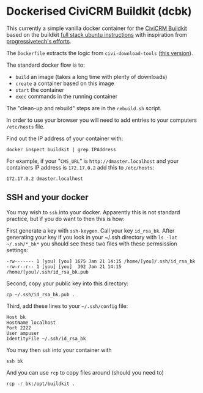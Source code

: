 # Dockerised CiviCRM Buildkit (dcbk)

This currently a simple vanilla docker container for the
[CiviCRM Buildkit](https://github.com/civicrm/civicrm-buildkit)
based on the buildkit
[full stack ubuntu instructions](https://github.com/civicrm/civicrm-buildkit/blob/master/doc/download-ubuntu.md)
with inspiration from
[progressivetech's efforts](https://github.com/progressivetech/docker-civicrm-buildkit).

The `Dockerfile` extracts the logic from `civi-download-tools`
([this version](https://github.com/civicrm/civicrm-buildkit/blob/7641b2ae6109225b24fb7e25f68d57a8f8493e29/bin/civi-download-tools)).

The standard docker flow is to:

* `build` an image (takes a long time with plenty of downloads)
* `create` a container based on this image
* `start` the container
* `exec` commands in the running container

The "clean-up and rebuild" steps are in the `rebuild.sh` script.

In order to use your browser you will need to add entries to your computers `/etc/hosts` file.

Find out the IP address of your container with:

    docker inspect buildkit | grep IPAddress

For example, if your "`CMS_URL`" is `http://dmaster.localhost` and
your containers IP address is `172.17.0.2` add this to `/etc/hosts`:

    172.17.0.2 dmaster.localhost

## SSH and your docker

You may wish to `ssh` into your docker. Apparently this is not standard practice, but if you do want to then this is how:

First generate a key with `ssh-keygen`. Call your key `id_rsa_bk`. After generating your key if you look in your ~/.ssh directory with `ls -lat ~/.ssh/*_bk*` you should see these two files with these permsission settings:

```
-rw------- 1 [you] [you] 1675 Jan 21 14:15 /home/[you]/.ssh/id_rsa_bk
-rw-r--r-- 1 [you] [you]  392 Jan 21 14:15 /home/[you]/.ssh/id_rsa_bk.pub
```

Second, copy your public key into this directory:

    cp ~/.ssh/id_rsa_bk.pub .

Third, add these lines to your `~/.ssh/config` file:

    Host bk
    HostName localhost
    Port 2222
    User ampuser
    IdentityFile ~/.ssh/id_rsa_bk

You may then `ssh` into your container with

    ssh bk

And you can use `rcp` to copy files around (should you need to)

    rcp -r bk:/opt/buildkit .



